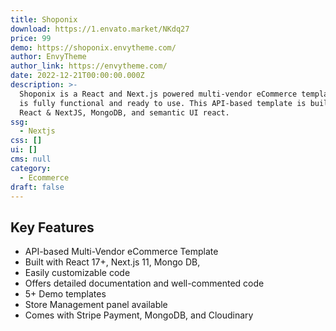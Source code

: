 ```yaml
---
title: Shoponix
download: https://1.envato.market/NKdq27
price: 99
demo: https://shoponix.envytheme.com/
author: EnvyTheme
author_link: https://envytheme.com/
date: 2022-12-21T00:00:00.000Z
description: >-
  Shoponix is a React and Next.js powered multi-vendor eCommerce template that
  is fully functional and ready to use. This API-based template is built using
  React & NextJS, MongoDB, and semantic UI react.
ssg:
  - Nextjs
css: []
ui: []
cms: null
category:
  - Ecommerce
draft: false
---
```

## Key Features

- API-based Multi-Vendor eCommerce Template
- Built with React 17+, Next.js 11, Mongo DB,
- Easily customizable code
- Offers detailed documentation and well-commented code
- 5+ Demo templates
- Store Management panel available
- Comes with Stripe Payment, MongoDB, and Cloudinary
